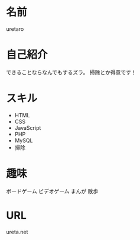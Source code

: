 # 名前

uretaro

# 自己紹介

できることならなんでもするズラ。
掃除とか得意です！

# スキル

- HTML
- CSS
- JavaScript
- PHP
- MySQL
- 掃除

# 趣味

ボードゲーム
ビデオゲーム
まんが
散歩

# URL

ureta.net
